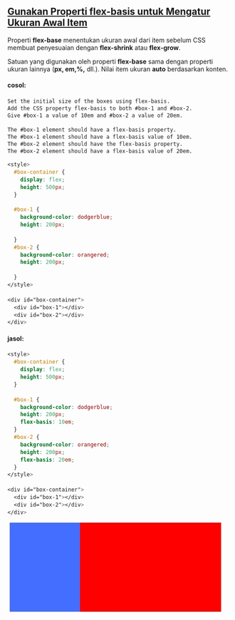 ## [Gunakan Properti flex-basis untuk Mengatur Ukuran Awal Item](https://learn.freecodecamp.org/responsive-web-design/css-flexbox/use-the-flex-basis-property-to-set-the-initial-size-of-an-item)

Properti **flex-base** menentukan ukuran awal dari item sebelum CSS membuat penyesuaian dengan **flex-shrink** atau **flex-grow**.



Satuan yang digunakan oleh properti **flex-base** sama dengan properti ukuran lainnya \(**px, em,%,** dll.\). Nilai item ukuran **auto** berdasarkan konten.

#### cosol:

```
Set the initial size of the boxes using flex-basis. 
Add the CSS property flex-basis to both #box-1 and #box-2. 
Give #box-1 a value of 10em and #box-2 a value of 20em.

The #box-1 element should have a flex-basis property.
The #box-1 element should have a flex-basis value of 10em.
The #box-2 element should have the flex-basis property.
The #box-2 element should have a flex-basis value of 20em.
```

```css
<style>
  #box-container {
    display: flex;
    height: 500px;
  }
  
  #box-1 {
    background-color: dodgerblue;
    height: 200px;
    
  }
  #box-2 {
    background-color: orangered;
    height: 200px;
    
  }
</style>
  
<div id="box-container">
  <div id="box-1"></div>
  <div id="box-2"></div>
</div>
```



#### jasol:

```css
<style>
  #box-container {
    display: flex;
    height: 500px;
  }
  
  #box-1 {
    background-color: dodgerblue;
    height: 200px;
    flex-basis: 10em;
  }
  #box-2 {
    background-color: orangered;
    height: 200px;
    flex-basis: 20em;
  }
</style>
  
<div id="box-container">
  <div id="box-1"></div>
  <div id="box-2"></div>
</div>
```

![](/assets/asdasdw.jpg)

